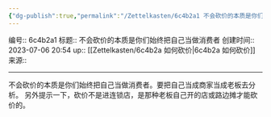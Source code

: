 ```yaml
---
{"dg-publish":true,"permalink":"/Zettelkasten/6c4b2a1 不会砍价的本质是你们始终把自己当做消费者/","dgPassFrontmatter":true}
---
```


编号:: 6c4b2a1
标题:: 不会砍价的本质是你们始终把自己当做消费者
创建时间:: 2023-07-06 20:54
up:: [[Zettelkasten/6c4b2a 如何砍价\|6c4b2a 如何砍价]]
来源:: 

---

不会砍价的本质是你们始终把自己当做消费者。要把自己当成商家当成老板去分析。
另外提示一下，砍价不是进连锁店，是那种老板自己开的店或路边摊才能砍价的。